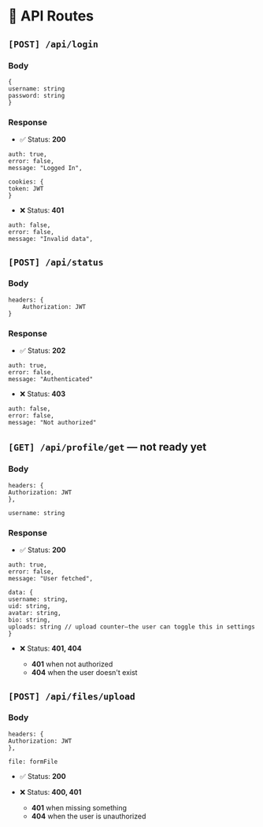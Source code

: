 # 🚧 API Routes
## `[POST] /api/login`
### Body

```
{
username: string
password: string
}
```

### Response
- ✅ Status: **200** 

```
auth: true,
error: false,
message: "Logged In",

cookies: {
token: JWT
}
```

- ❌ Status: **401**

```
auth: false,
error: false,
message: "Invalid data",
```

## `[POST] /api/status`
### Body

```
headers: {
    Authorization: JWT
}
```

### Response
- ✅ Status: **202**

```
auth: true,
error: false,
message: "Authenticated"
```

- ❌ Status: **403**

```
auth: false,
error: false,
message: "Not authorized"
```

## `[GET] /api/profile/get` — not ready yet

### Body

```
headers: {
Authorization: JWT
},

username: string
```

### Response
- ✅ Status: **200**

```
auth: true,
error: false,
message: "User fetched",

data: {
username: string,
uid: string,
avatar: string,
bio: string,
uploads: string // upload counter—the user can toggle this in settings
}
```

- ❌ Status:  **401, 404**

    - **401** when not authorized
    - **404** when the user doesn't exist

## `[POST] /api/files/upload`

### Body

```
headers: {
Authorization: JWT
},

file: formFile
```
- ✅ Status: **200**

- ❌ Status:  **400, 401**

    - **401** when missing something
    - **404** when the user is unauthorized
